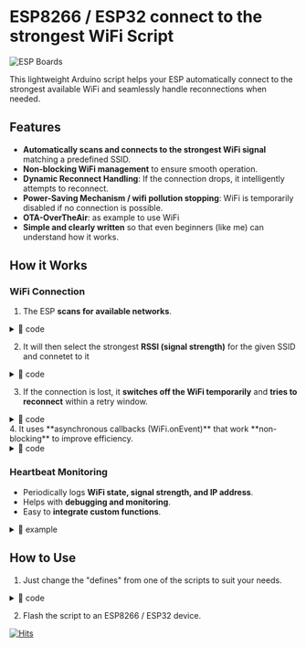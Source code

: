 # ESP8266 / ESP32 connect to the strongest WiFi  Script
![ESP Boards](https://img.shields.io/badge/Supports-ESP32%20%7C%20ESP8266-green) 


This lightweight Arduino script helps your ESP automatically connect to the strongest available WiFi and seamlessly handle reconnections when needed.

## Features

- **Automatically scans and connects to the strongest WiFi signal** matching a predefined SSID.
- **Non-blocking WiFi management** to ensure smooth operation.
- **Dynamic Reconnect Handling**: If the connection drops, it intelligently attempts to reconnect.
- **Power-Saving Mechanism / wifi pollution stopping**: WiFi is temporarily disabled if no connection is possible.
- **OTA-OverTheAir**: as example to use WiFi
- **Simple and clearly written** so that even beginners (like me) can understand how it works.

## How it Works

### WiFi Connection

1. The ESP **scans for available networks**.
<details>
<summary>📝 code</summary>
   
```
void scanWiFiNetwork() {
  Serial.println(F(""));
  Serial.printf("Start scanning for SSID %s\n", WIFI_SSID);
  WiFi.scanNetworks(true);  // WiFi.scanNetworks will return the number of networks found
}
```

</details>

   
2. It will then select the strongest **RSSI (signal strength)** for the given SSID and connetet to it
<details>
<summary>📝 code</summary>
   
```
void connectToStrongestWiFi() {
  int i_strongest = -1;
  int32_t rssi_strongest = -100;
  int16_t WiFiScanResult = WiFi.scanComplete();
  Serial.println(F(""));
  if (WiFiScanResult < 0) {
    Serial.println(F("No networks found!"));
  } else {
    Serial.printf("%d networks found:\n", WiFiScanResult);
    for (int i = 0; i < WiFiScanResult; ++i) {
      Serial.printf("%d: BSSID: %s  %2ddBm, %3d%%  %9s  %s\n",
                    i,
                    WiFi.BSSIDstr(i).c_str(),
                    WiFi.RSSI(i),
                    constrain(2 * (WiFi.RSSI(i) + 100), 0, 100),
                    (WiFi.encryptionType(i) == WIFI_AUTH_OPEN) ? "open" : "encrypted",
                    WiFi.SSID(i).c_str());
      if (strcmp(WIFI_SSID, WiFi.SSID(i).c_str()) == 0 && (WiFi.RSSI(i)) > rssi_strongest) {
        rssi_strongest = WiFi.RSSI(i);
        i_strongest = i;
      }
    }
  }

  if (i_strongest > -1) {
    Serial.printf("Connecting to strongest WiFi signal at No. %d. \n", i_strongest);
    WiFi.begin(WIFI_SSID, WIFI_PASSWORD, 0, WiFi.BSSID(i_strongest));
  } else {
    Serial.printf("No network with SSID %s found!\n", WIFI_SSID);
  }
}
```

</details>

3. If the connection is lost, it **switches off the WiFi temporarily** and **tries to reconnect** within a retry window.
<details>
<summary>📝 code</summary>
   
```
void handelWiFi() {
  if (WiFiconnected && WiFi.localIP() == IPAddress(0, 0, 0, 0)) {
    WiFiconnected = false;
    Serial.println(F("............................WiFi Disconnected"));
  }


  if (!WiFiconnected && !WiFiOff && WiFiconnecting_count == 0) {
    Serial.println(F("Switching WiFi Off, no WiFi available"));
    WiFi.disconnect(true);
    WiFi.mode(WIFI_OFF);
    delay(1);
    WiFiOff = true;
    WiFiOff_count = WIFIOFF_COUNT_VALUE;
  }

  if (WiFiOff) {
    --WiFiOff_count;
  }

  if (WiFiOff && WiFiOff_count == 0) {
    Serial.println(F("Try to reconnect"));
    WiFi.mode(WIFI_STA);
    scanWiFiNetwork();
    WiFiOff = false;
    WiFiconnecting_count = WIFICONNECTING_COUNT_VALUE;
  }

  if (WiFiscandone) {  // WiFiscandone kommt über WiFiEvent
    connectToStrongestWiFi();
    WiFi.scanDelete();
    WiFiscandone = false;
  }

  if (!WiFiconnected && WiFiconnecting_count > 0) {
    --WiFiconnecting_count;
  }
}
```

</details>
4.  It uses **asynchronous callbacks (WiFi.onEvent)** that work **non-blocking** to improve efficiency.
<details>
<summary>📝 code</summary>

```
WiFi.onEvent(onWifiConnect, WiFiEvent_t::ARDUINO_EVENT_WIFI_STA_GOT_IP);
// WiFi.onEvent(onWifiDisconnect, WiFiEvent_t::ARDUINO_EVENT_WIFI_STA_DISCONNECTED); /does not work propper with ESP32
WiFi.onEvent(onWifiScandone, WiFiEvent_t::ARDUINO_EVENT_WIFI_SCAN_DONE);
```

</details>
 



   
### Heartbeat Monitoring

- Periodically logs **WiFi state, signal strength, and IP address**.
- Helps with **debugging and monitoring**.
- Easy to **integrate custom functions**.
<details>
<summary>📝 example</summary>

```
Start scanning for SSID Test
Scanning WiFi......
15 networks found:
0: BSSID: 00:11:6B:74:94:61  -77dBm,  46%  encrypted  Test
1: BSSID: 80:1F:02:AE:43:D8  -93dBm,  14%  encrypted  Test
2: BSSID: 80:1F:02:AE:41:48  -78dBm,  44%  encrypted  Test
3: BSSID: 80:1F:02:36:31:98  -80dBm,  40%  encrypted  Test
4: BSSID: 9C:A2:F4:63:65:60  -45dBm, 100%  encrypted  PG-WLAN
5: BSSID: 06:0B:BD:5A:DB:5D  -17dBm, 100%  encrypted  Test
6: BSSID: 00:11:6B:74:94:2B  -91dBm,  18%  encrypted  Test
7: BSSID: 80:1F:02:36:3A:98  -63dBm,  74%  encrypted  Test
8: BSSID: 00:11:6B:74:94:79  -82dBm,  36%  encrypted  der-hotspot
9: BSSID: 80:1F:02:36:31:C8  -71dBm,  58%  encrypted  Test
10: BSSID: 32:E5:EE:AD:C4:E4  -88dBm,  24%  encrypted  AndroidAP
11: BSSID: 80:1F:02:36:39:E0  -86dBm,  28%  encrypted  Test
12: BSSID: 80:1F:02:AE:41:30  -80dBm,  40%  encrypted  Test
13: BSSID: 80:1F:02:AE:43:F0  -81dBm,  38%  encrypted  Test
14: BSSID: 00:11:6B:74:94:55  -80dBm,  40%  encrypted  Test
Connecting to strongest WiFi signal at No. 5. 
Connecting WiFi....................................WiFi Connected
.192.168.206.105
WiFiconnected: 1 
WiFi-OFF: 0 
WiFi-OFF_count: 0 
WiFi-Connecting_count: 0 
Local IP:  192.168.206.105 
WiFi-RSSI:  -22 
Measurement_count: 59 
Unix-Time: 6 
___________________________
WiFiconnected: 1 
WiFi-OFF: 0 
WiFi-OFF_count: 0 
WiFi-Connecting_count: 0 
Local IP:  192.168.206.105 
WiFi-RSSI:  -24 
Measurement_count: 58 
Unix-Time: 1738189502 
___________________________
WiFiconnected: 1 
WiFi-OFF: 0 
WiFi-OFF_count: 0 
WiFi-Connecting_count: 0 
Local IP:  192.168.206.105 
WiFi-RSSI:  -23 
Measurement_count: 57 
Unix-Time: 1738189503 
___________________________
```
</details>


## How to Use

1. Just change the "defines" from one of the scripts to suit your needs.
<details>
<summary>📝 code</summary>
   
```
//=======Defines

#define WIFI_SSID "Test"
#define WIFI_PASSWORD "Password1"
#define WIFIOFF_COUNT_VALUE 90         // Counter for how long WiFi remains off before attempting a reconnection
#define WIFICONNECTING_COUNT_VALUE 10  // Counter for how long WiFi should attempt to connect before being disabled again
#define OTAHOSTNAME "ESP32-WiFi"
#define WiFiHOSTNAME "Test-ESP32"

#define MEASUREMENT_COUNT_VALUE 60    // Multiplier for Heartbeat
#define HEARTBEATINTERVAL_VALUE 1000  // Milliseconds for a Heartbeat
```

</details>

2. Flash the script to an ESP8266 / ESP32 device.

[![Hits](https://hits.seeyoufarm.com/api/count/incr/badge.svg?url=https%3A%2F%2Fgithub.com%2Fpeff74%2FESP_connect_to_strongest_WiFi%2F&count_bg=%2379C83D&title_bg=%23555555&icon=&icon_color=%23E7E7E7&title=hits&edge_flat=false)](https://hits.seeyoufarm.com)

